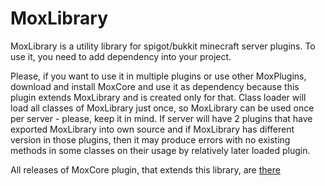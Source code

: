 # MoxLibrary
MoxLibrary is a utility library for spigot/bukkit minecraft server plugins. To use it, you need to add dependency into your project.

Please, if you want to use it in multiple plugins or use other MoxPlugins, download and install MoxCore and use it as dependency because this plugin extends MoxLibrary and is created only for that. Class loader will load all classes of MoxLibrary just once, so MoxLibrary can be used once per server - please, keep it in mind. If server will have 2 plugins that have exported MoxLibrary into own source and if MoxLibrary has different version in those plugins, then it may produce errors with no existing methods in some classes on their usage by relatively later loaded plugin.

All releases of MoxCore plugin, that extends this library, are [there](https://github.com/GC2Network/MoxCore/releases)
